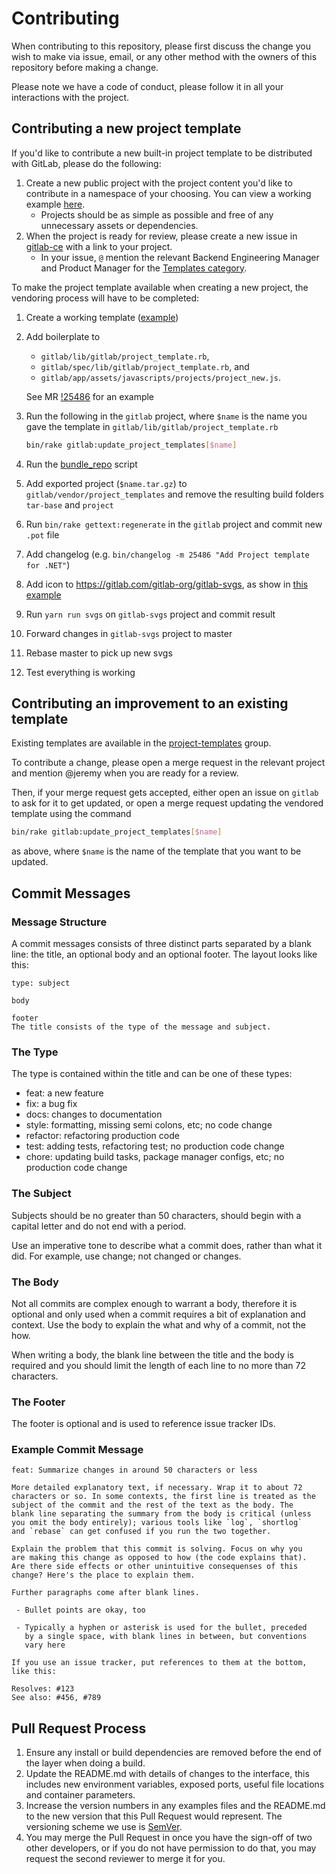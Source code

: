 # Contributing

When contributing to this repository, please first discuss the change you wish to make via issue,
email, or any other method with the owners of this repository before making a change. 

Please note we have a code of conduct, please follow it in all your interactions with the project.

## Contributing a new project template

If you'd like to contribute a new built-in project template to be distributed with GitLab, please do the following:

1. Create a new public project with the project content you'd like to contribute in a namespace of your choosing. You can view a working example [here](https://gitlab.com/gitlab-org/project-templates/dotnetcore).
   * Projects should be as simple as possible and free of any unnecessary assets or dependencies.
1. When the project is ready for review, please create a new issue in [gitlab-ce](https://gitlab.com/gitlab-org/gitlab/issues) with a link to your project.
   * In your issue, `@` mention the relevant Backend Engineering Manager and Product Manager for the [Templates category](https://about.gitlab.com/handbook/product/categories/#import-group).

To make the project template available when creating a new project, the vendoring process will have to be completed: 

1. Create a working template ([example](https://gitlab.com/gitlab-org/project-templates/dotnetcore))
1. Add boilerplate to
    - `gitlab/lib/gitlab/project_template.rb`,
    - `gitlab/spec/lib/gitlab/project_template.rb`, and
    - `gitlab/app/assets/javascripts/projects/project_new.js`.

    See MR [!25486](https://gitlab.com/gitlab-org/gitlab-ce/merge_requests/25486) for an example
1. Run the following in the `gitlab` project, where `$name` is the name you gave the template in `gitlab/lib/gitlab/project_template.rb`
   ```bash
   bin/rake gitlab:update_project_templates[$name]
   ```
1. Run the [bundle_repo](/bundle_repo) script
1. Add exported project (`$name.tar.gz`) to `gitlab/vendor/project_templates` and remove the resulting build folders `tar-base` and `project`
1. Run `bin/rake gettext:regenerate` in the `gitlab` project and commit new `.pot` file
1. Add changelog (e.g. `bin/changelog -m 25486 "Add Project template for .NET"`)
1. Add icon to https://gitlab.com/gitlab-org/gitlab-svgs, as show in [this example](https://gitlab.com/gitlab-org/gitlab-svgs/merge_requests/195)
1. Run `yarn run svgs` on `gitlab-svgs` project and commit result
1. Forward changes in `gitlab-svgs` project to master
1. Rebase master to pick up new svgs
1. Test everything is working

## Contributing an improvement to an existing template

Existing templates are available in the [project-templates](https://gitlab.com/gitlab-org/project-templates)
group.

To contribute a change, please open a merge request in the relevant project
and mention @jeremy when you are ready for a review.

Then, if your merge request gets accepted, either open an issue on
`gitlab` to ask for it to get updated, or open a merge request updating
the vendored template using the command

```bash
bin/rake gitlab:update_project_templates[$name]
```

as above, where `$name` is the name of the template that you want to be updated.


## Commit Messages

### Message Structure

A commit messages consists of three distinct parts separated by a blank line: the title, an optional body and an optional footer. The layout looks like this:

```
type: subject

body

footer
The title consists of the type of the message and subject.
```


### The Type

The type is contained within the title and can be one of these types:

* feat: a new feature
* fix: a bug fix
* docs: changes to documentation
* style: formatting, missing semi colons, etc; no code change
* refactor: refactoring production code
* test: adding tests, refactoring test; no production code change
* chore: updating build tasks, package manager configs, etc; no production code change


### The Subject

Subjects should be no greater than 50 characters, should begin with a capital letter and do not end with a period.

Use an imperative tone to describe what a commit does, rather than what it did. For example, use change; not changed or changes.

### The Body

Not all commits are complex enough to warrant a body, therefore it is optional and only used when a commit requires a bit of explanation and context. Use the body to explain the what and why of a commit, not the how.

When writing a body, the blank line between the title and the body is required and you should limit the length of each line to no more than 72 characters.

### The Footer
The footer is optional and is used to reference issue tracker IDs.

### Example Commit Message

```plain
feat: Summarize changes in around 50 characters or less

More detailed explanatory text, if necessary. Wrap it to about 72
characters or so. In some contexts, the first line is treated as the
subject of the commit and the rest of the text as the body. The
blank line separating the summary from the body is critical (unless
you omit the body entirely); various tools like `log`, `shortlog`
and `rebase` can get confused if you run the two together.

Explain the problem that this commit is solving. Focus on why you
are making this change as opposed to how (the code explains that).
Are there side effects or other unintuitive consequenses of this
change? Here's the place to explain them.

Further paragraphs come after blank lines.

 - Bullet points are okay, too

 - Typically a hyphen or asterisk is used for the bullet, preceded
   by a single space, with blank lines in between, but conventions
   vary here

If you use an issue tracker, put references to them at the bottom,
like this:

Resolves: #123
See also: #456, #789
```

## Pull Request Process

1. Ensure any install or build dependencies are removed before the end of the layer when doing a 
   build.
2. Update the README.md with details of changes to the interface, this includes new environment 
   variables, exposed ports, useful file locations and container parameters.
3. Increase the version numbers in any examples files and the README.md to the new version that this
   Pull Request would represent. The versioning scheme we use is [SemVer](http://semver.org/).
4. You may merge the Pull Request in once you have the sign-off of two other developers, or if you 
   do not have permission to do that, you may request the second reviewer to merge it for you.

